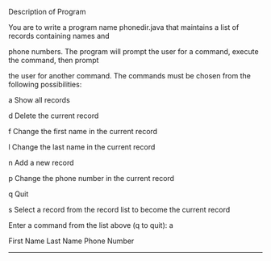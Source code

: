 Description of Program

You are to write a program name phonedir.java that maintains a list of records containing names and

phone numbers. The program will prompt the user for a command, execute the command, then prompt

the user for another command. The commands must be chosen from the following possibilities:

a Show all records

d Delete the current record

f Change the first name in the current record

l Change the last name in the current record

n Add a new record

p Change the phone number in the current record

q Quit


s Select a record from the record list to become the current record

Enter a command from the list above (q to quit): a

First Name         Last Name            Phone Number


-----------       ----------       ---------------------
